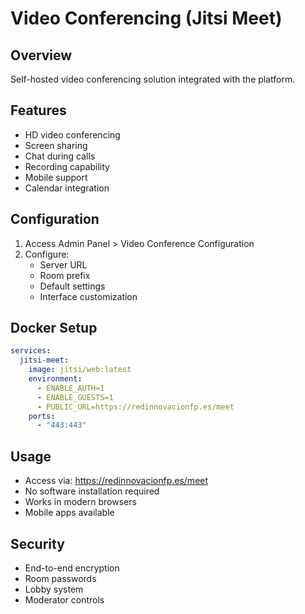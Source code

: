 # Video Conferencing (Jitsi Meet)

## Overview
Self-hosted video conferencing solution integrated with the platform.

## Features
- HD video conferencing
- Screen sharing
- Chat during calls
- Recording capability
- Mobile support
- Calendar integration

## Configuration
1. Access Admin Panel > Video Conference Configuration
2. Configure:
   - Server URL
   - Room prefix
   - Default settings
   - Interface customization

## Docker Setup
```yaml
services:
  jitsi-meet:
    image: jitsi/web:latest
    environment:
      - ENABLE_AUTH=1
      - ENABLE_GUESTS=1
      - PUBLIC_URL=https://redinnovacionfp.es/meet
    ports:
      - "443:443"
```

## Usage
- Access via: https://redinnovacionfp.es/meet
- No software installation required
- Works in modern browsers
- Mobile apps available

## Security
- End-to-end encryption
- Room passwords
- Lobby system
- Moderator controls
